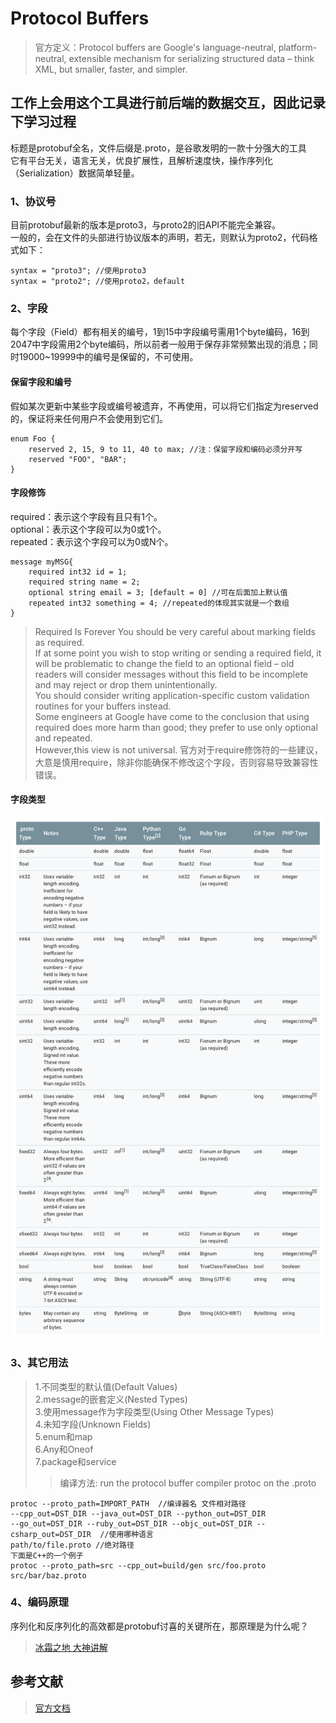 # Protocol Buffers
> 官方定义：Protocol buffers are Google's language-neutral, platform-neutral, extensible mechanism for serializing structured data – think XML, but smaller, faster, and simpler. 
## 工作上会用这个工具进行前后端的数据交互，因此记录下学习过程
标题是protobuf全名，文件后缀是.proto，是谷歌发明的一款十分强大的工具  
它有平台无关，语言无关，优良扩展性，且解析速度快，操作序列化（Serialization）数据简单轻量。  
    
### 1、协议号
目前protobuf最新的版本是proto3，与proto2的旧API不能完全兼容。  
一般的，会在文件的头部进行协议版本的声明，若无，则默认为proto2，代码格式如下：  
```
syntax = "proto3"; //使用proto3
syntax = "proto2"; //使用proto2，default
```
### 2、字段
每个字段（Field）都有相关的编号，1到15中字段编号需用1个byte编码，16到2047中字段需用2个byte编码，所以前者一般用于保存非常频繁出现的消息；同时19000~19999中的编号是保留的，不可使用。  
#### 保留字段和编号  
假如某次更新中某些字段或编号被遗弃，不再使用，可以将它们指定为reserved的，保证将来任何用户不会使用到它们。  
```
enum Foo {
    reserved 2, 15, 9 to 11, 40 to max; //注：保留字段和编码必须分开写
    reserved "FOO", "BAR";
}
```
#### 字段修饰  
required：表示这个字段有且只有1个。  
optional：表示这个字段可以为0或1个。  
repeated：表示这个字段可以为0或N个。
```
message myMSG{
    required int32 id = 1;
    required string name = 2;
    optional string email = 3; [default = 0] //可在后面加上默认值
    repeated int32 something = 4; //repeated的体现其实就是一个数组
}
```
> Required Is Forever You should be very careful about marking fields as required.   
If at some point you wish to stop writing or sending a required field, it will be problematic to change the field to an optional field – old readers will consider messages without this field to be incomplete and may reject or drop them unintentionally.   
You should consider writing application-specific custom validation routines for your buffers instead.   
Some engineers at Google have come to the conclusion that using required does more harm than good; they prefer to use only optional and repeated.   
However,this view is not universal.
官方对于require修饰符的一些建议，大意是慎用require，除非你能确保不修改这个字段，否则容易导致兼容性错误。
#### 字段类型
![proto](https://raw.githubusercontent.com/LuciferLau/Skills/master/pic/proto.png)
### 3、其它用法
> 1.不同类型的默认值(Default Values)  
> 2.message的嵌套定义(Nested Types)  
> 3.使用message作为字段类型(Using Other Message Types)  
> 4.未知字段(Unknown Fields)  
> 5.enum和map  
> 6.Any和Oneof  
> 7.package和service  
>> 编译方法: run the protocol buffer compiler protoc on the .proto   
```
protoc --proto_path=IMPORT_PATH  //编译器名 文件相对路径
--cpp_out=DST_DIR --java_out=DST_DIR --python_out=DST_DIR  
--go_out=DST_DIR --ruby_out=DST_DIR --objc_out=DST_DIR --csharp_out=DST_DIR  //使用哪种语言
path/to/file.proto //绝对路径
下面是C++的一个例子
protoc --proto_path=src --cpp_out=build/gen src/foo.proto src/bar/baz.proto
```
### 4、编码原理
序列化和反序列化的高效都是protobuf讨喜的关键所在，那原理是为什么呢？
> [冰霜之地 大神讲解](https://github.com/halfrost/Halfrost-Field/blob/master/contents/Protocol/Protocol-buffers-decode.md)
## 参考文献
> [官方文档](https://developers.google.com/protocol-buffers/docs/proto3)
